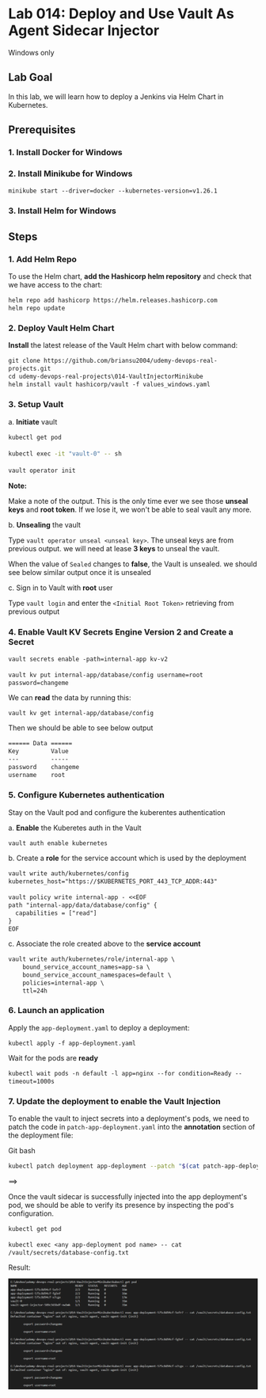 # Lab 014: Deploy and Use Vault As Agent Sidecar Injector

Windows only

## Lab Goal

In this lab, we will learn how to deploy a Jenkins via Helm Chart in Kubernetes.

## Prerequisites

### 1. Install Docker for Windows

### 2. Install Minikube for Windows

<!--
```dos
minikube stop
minikube delete
```
-->

```dos
minikube start --driver=docker --kubernetes-version=v1.26.1
```

### 3. Install Helm for Windows

## Steps

### 1. Add Helm Repo

To use the Helm chart, **add the Hashicorp helm repository** and check that we have access to the chart:

```dos
helm repo add hashicorp https://helm.releases.hashicorp.com
helm repo update
```

### 2. Deploy Vault Helm Chart

**Install** the latest release of the Vault Helm chart with below command:

```dos
git clone https://github.com/briansu2004/udemy-devops-real-projects.git
cd udemy-devops-real-projects\014-VaultInjectorMinikube
helm install vault hashicorp/vault -f values_windows.yaml
```

### 3. Setup Vault

a. **Initiate** vault

```bash
kubectl get pod

kubectl exec -it "vault-0" -- sh

vault operator init
```

<!--
```bash

```
-->

**Note:**

Make a note of the output. This is the only time ever we see those **unseal keys** and **root token**. If we lose it, we won't be able to seal vault any more.

b. **Unsealing** the vault

Type `vault operator unseal <unseal key>`. The unseal keys are from previous output. we will need at lease **3 keys** to unseal the vault.

When the value of  `Sealed` changes to **false**, the Vault is unsealed. we should see below similar output once it is unsealed

c. Sign in to Vault with **root** user

Type `vault login` and enter the `<Initial Root Token>` retrieving from previous output

### 4. Enable Vault KV Secrets Engine Version 2 and Create a Secret

<!--
> Refer to <https://developer.hashicorp.com/vault/docs/secrets/kv/kv-v2>
-->

```dos
vault secrets enable -path=internal-app kv-v2

vault kv put internal-app/database/config username=root password=changeme
```

We can **read** the data by running this:

```dos
vault kv get internal-app/database/config
```

Then we should be able to see below output

```dos
====== Data ======
Key         Value
---         -----
password    changeme
username    root
```

### 5. Configure Kubernetes authentication

Stay on the Vault pod and configure the kuberentes authentication

a. **Enable** the Kuberetes auth in the Vault

```dos
vault auth enable kubernetes
```

b. Create a **role** for the service account which is used by the deployment

```dos
vault write auth/kubernetes/config kubernetes_host="https://$KUBERNETES_PORT_443_TCP_ADDR:443"

vault policy write internal-app - <<EOF
path "internal-app/data/database/config" {
  capabilities = ["read"]
}
EOF
```

<!--
```bash
vault policy list
vault policy read internal-app
```
-->

<!--
> Note: Since version 2 kv has prefixed `data/`, our secret path will be `internal-app/data/database/config`, instead of `internal-app/database/config`
-->

c. Associate the role created above to the **service account**

```dos
vault write auth/kubernetes/role/internal-app \
    bound_service_account_names=app-sa \
    bound_service_account_namespaces=default \
    policies=internal-app \
    ttl=24h
```

### 6. Launch an application

Apply the `app-deployment.yaml` to deploy a deployment:

```dos
kubectl apply -f app-deployment.yaml
```

Wait for the pods are **ready**

```dos
kubectl wait pods -n default -l app=nginx --for condition=Ready --timeout=1000s
```

### 7. Update the deployment to enable the Vault Injection

To enable the vault to inject secrets into a deployment's pods, we need to patch the code in `patch-app-deployment.yaml` into the **annotation** section of the deployment file:

<!--
Power Shell has issues!

```dos
kubectl patch deployment app-deployment --patch (Get-Content patch-app-deployment.yaml | Out-String)
```
-->

Git bash

```bash
kubectl patch deployment app-deployment --patch "$(cat patch-app-deployment.yaml)"
```

==>

Once the vault sidecar is successfully injected into the app deployment's pod, we should be able to verify its presence by inspecting the pod's configuration.

```dos
kubectl get pod

kubectl exec <any app-deployment pod name> -- cat /vault/secrets/database-config.txt
```

Result:

<!--
```dos
C:\devbox\udemy-devops-real-projects\014-VaultInjectorMinikube>kubectl get pod
NAME                                    READY   STATUS    RESTARTS   AGE
app-deployment-575c8d94cf-5xfr7         2/2     Running   0          5m10s
app-deployment-575c8d94cf-fg5nf         2/2     Running   0          5m16s
app-deployment-575c8d94cf-x7cgx         2/2     Running   0          5m53s
vault-0                                 1/1     Running   0          20m
vault-agent-injector-589c565bdf-nw5mk   1/1     Running   0          20m

C:\devbox\udemy-devops-real-projects\014-VaultInjectorMinikube>kubectl exec app-deployment-575c8d94cf-5xfr7 -- cat /vault/secrets/database-config.txt
Defaulted container "nginx" out of: nginx, vault-agent, vault-agent-init (init)

        export password=changeme

        export username=root

C:\devbox\udemy-devops-real-projects\014-VaultInjectorMinikube>kubectl exec app-deployment-575c8d94cf-fg5nf -- cat /vault/secrets/database-config.txt 
Defaulted container "nginx" out of: nginx, vault-agent, vault-agent-init (init)

        export password=changeme

        export username=root    

C:\devbox\udemy-devops-real-projects\014-VaultInjectorMinikube>kubectl exec app-deployment-575c8d94cf-x7cgx -- cat /vault/secrets/database-config.txt 
Defaulted container "nginx" out of: nginx, vault-agent, vault-agent-init (init)

        export password=changeme

        export username=root    
```
-->

![Result](images/result_windows.png)
